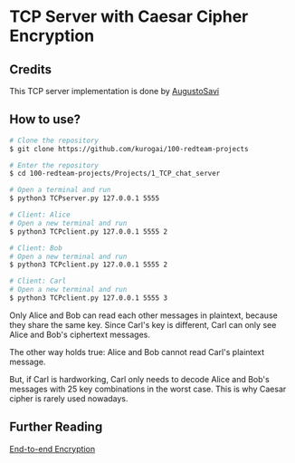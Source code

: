 # TCP Server with Caesar Cipher Encryption

## Credits
This TCP server implementation is done by [AugustoSavi](https://github.com/AugustoSavi)

## How to use?
```bash
# Clone the repository
$ git clone https://github.com/kurogai/100-redteam-projects

# Enter the repository
$ cd 100-redteam-projects/Projects/1_TCP_chat_server

# Open a terminal and run
$ python3 TCPserver.py 127.0.0.1 5555 

# Client: Alice
# Open a new terminal and run
$ python3 TCPclient.py 127.0.0.1 5555 2

# Client: Bob
# Open a new terminal and run
$ python3 TCPclient.py 127.0.0.1 5555 2

# Client: Carl
# Open a new terminal and run
$ python3 TCPclient.py 127.0.0.1 5555 3
```

Only Alice and Bob can read each other messages in plaintext, because they share the same key. Since Carl's key is different, Carl can only see Alice and Bob's ciphertext messages.

The other way holds true: Alice and Bob cannot read Carl's plaintext message.

But, if Carl is hardworking, Carl only needs to decode Alice and Bob's messages with 25 key combinations in the worst case. This is why Caesar cipher is rarely used nowadays.

## Further Reading
[End-to-end Encryption](https://www.ibm.com/topics/end-to-end-encryption)